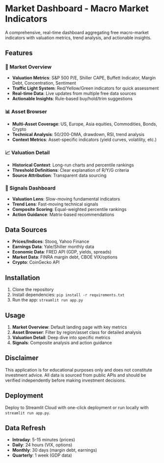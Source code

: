 # Market Dashboard - Macro Market Indicators

A comprehensive, real-time dashboard aggregating free macro-market indicators with valuation metrics, trend analysis, and actionable insights.

## Features

### 🎯 Market Overview
- **Valuation Metrics**: S&P 500 P/E, Shiller CAPE, Buffett Indicator, Margin Debt, Concentration, Sentiment
- **Traffic Light System**: Red/Yellow/Green indicators for quick assessment
- **Real-time Data**: Live updates from multiple free data sources
- **Actionable Insights**: Rule-based buy/hold/trim suggestions

### 📊 Asset Browser
- **Multi-Asset Coverage**: US, Europe, Asia equities, Commodities, Bonds, Crypto
- **Technical Analysis**: 50/200-DMA, drawdown, RSI, trend analysis
- **Context Metrics**: Asset-specific indicators (yield curves, volatility, etc.)

### 📈 Valuation Detail
- **Historical Context**: Long-run charts and percentile rankings
- **Threshold Definitions**: Clear explanation of R/Y/G criteria
- **Source Attribution**: Transparent data sourcing

### 🚦 Signals Dashboard
- **Valuation Lens**: Slow-moving fundamental indicators
- **Trend Lens**: Fast-moving technical signals
- **Composite Scoring**: Equal-weighted percentile rankings
- **Action Guidance**: Matrix-based recommendations

## Data Sources

- **Prices/Indices**: Stooq, Yahoo Finance
- **Earnings Data**: Yale/Shiller monthly data
- **Economic Data**: FRED API (GDP, yields, spreads)
- **Market Data**: FINRA margin debt, CBOE VIX/options
- **Crypto**: CoinGecko API

## Installation

1. Clone the repository
2. Install dependencies: `pip install -r requirements.txt`
3. Run the app: `streamlit run app.py`

## Usage

1. **Market Overview**: Default landing page with key metrics
2. **Asset Browser**: Filter by region/asset class for detailed analysis
3. **Valuation Detail**: Deep dive into specific metrics
4. **Signals**: Composite analysis and action guidance

## Disclaimer

This application is for educational purposes only and does not constitute investment advice. All data is sourced from public APIs and should be verified independently before making investment decisions.

## Deployment

Deploy to Streamlit Cloud with one-click deployment or run locally with `streamlit run app.py`.

## Data Refresh

- **Intraday**: 5-15 minutes (prices)
- **Daily**: 24 hours (VIX, options)
- **Monthly**: 30 days (margin debt, earnings)
- **Quarterly**: 1 week (GDP data)


